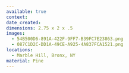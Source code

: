 ```yaml
---
available: true
context:
date_created:
dimensions: 2.75 x 2 x .5
images:
  - 54B500D6-891A-422F-9FF7-B39FC7E23863.png
  - 087C1D2C-DD1A-49CE-A925-4A837FCA1521.png
locations:
  - Marble Hill, Bronx, NY
material: Pine
---
```

